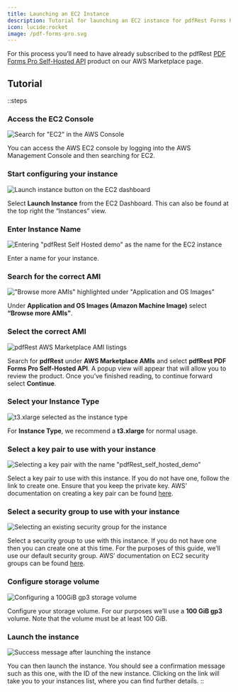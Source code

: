 ```yaml
---
title: Launching an EC2 Instance
description: Tutorial for launching an EC2 instance for pdfRest Forms Pro Self-Hosted API
icon: lucide:rocket
image: /pdf-forms-pro.svg
---
```


For this process you’ll need to have already subscribed to the pdfRest [PDF Forms Pro Self-Hosted API](https://aws.amazon.com/marketplace/pp/prodview-2xxmqtam6s54s) product on our AWS Marketplace page.

## Tutorial

::steps
### Access the EC2 Console

![Search for "EC2" in the AWS Console](/pdf-toolkit-instructions/launching-an-ec2-instance/pdf-toolkit-self-hosted-launch-ec2-step1-lg.png)

You can access the AWS EC2 console by logging into the AWS Management Console and then searching for EC2.

### Start configuring your instance

![Launch instance button on the EC2 dashboard](/pdf-toolkit-instructions/launching-an-ec2-instance/pdf-toolkit-self-hosted-launch-ec2-step2-lg.png)

Select **Launch Instance** from the EC2 Dashboard. This can also be found at the top right the “Instances” view.

### Enter Instance Name

![Entering "pdfRest Self Hosted demo" as the name for the EC2 instance](/pdf-toolkit-instructions/launching-an-ec2-instance/pdf-toolkit-self-hosted-launch-ec2-step3.png)

Enter a name for your instance.

### Search for the correct AMI

!["Browse more AMIs" highlighted under "Application and OS Images"](/pdf-toolkit-instructions/launching-an-ec2-instance/pdf-toolkit-self-hosted-launch-ec2-step4.png)

Under **Application and OS Images (Amazon Machine Image)** select **“Browse more AMIs”**.

### Select the correct AMI

![pdfRest AWS Marketplace AMI listings](/pdf-toolkit-instructions/launching-an-ec2-instance/pdf-toolkit-self-hosted-launch-ec2-step5.png)

Search for **pdfRest** under **AWS Marketplace AMIs** and select **pdfRest PDF Forms Pro Self-Hosted API**. A popup view will appear that will allow you to review the product. Once you’ve finished reading, to continue forward select **Continue**.

### Select your Instance Type

![t3.xlarge selected as the instance type](/pdf-toolkit-instructions/launching-an-ec2-instance/pdf-toolkit-self-hosted-launch-ec2-step6.png)

For **Instance Type**, we recommend a **t3.xlarge** for normal usage.

### Select a key pair to use with your instance

![Selecting a key pair with the name "pdfRest_self_hosted_demo"](/pdf-toolkit-instructions/launching-an-ec2-instance/pdf-toolkit-self-hosted-launch-ec2-step7.png)

Select a key pair to use with this instance. If you do not have one, follow the link to create one. Ensure that you keep the private key. AWS’ documentation on creating a key pair can be found [here](https://docs.aws.amazon.com/servicecatalog/latest/adminguide/getstarted-keypair.html).

### **Select a security group to use with your instance**

![Selecting an existing security group for the instance](/pdf-toolkit-instructions/launching-an-ec2-instance/pdf-toolkit-self-hosted-launch-ec2-step8.png)

Select a security group to use with this instance. If you do not have one then you can create one at this time. For the purposes of this guide, we’ll use our default security group. AWS’ documentation on EC2 security groups can be found [here](https://docs.aws.amazon.com/AWSEC2/latest/UserGuide/ec2-security-groups.html).

### Configure storage volume

![Configuring a 100GiB gp3 storage volume](/pdf-toolkit-instructions/launching-an-ec2-instance/pdf-toolkit-self-hosted-launch-ec2-step9.png)

Configure your storage volume. For our purposes we’ll use a **100 GiB gp3** volume. Note that the volume must be at least 100 GiB.

### Launch the instance

![Success message after launching the instance](/pdf-toolkit-instructions/launching-an-ec2-instance/pdf-toolkit-self-hosted-launch-ec2-step10.png)

You can then launch the instance. You should see a confirmation message such as this one, with the ID of the new instance. Clicking on the link will take you to your instances list, where you can find further details.
::
